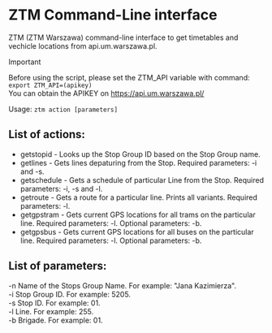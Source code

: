 # ZTM Command-Line interface
ZTM (ZTM Warszawa) command-line interface to get timetables and vechicle locations from api.um.warszawa.pl. 

> [!IMPORTANT]
> Before using the script, please set the ZTM_API variable with command: `export ZTM_API=(apikey)`  
> You can obtain the APIKEY on https://api.um.warszawa.pl/

Usage:
`ztm action [parameters]`

## List of actions:

 - getstopid   - Looks up the Stop Group ID based on the Stop Group name.  
 - getlines    - Gets lines depaturing from the Stop. Required parameters: -i and -s.
 - getschedule - Gets a schedule of particular Line from the Stop. Required parameters: -i, -s and -l.
 - getroute    - Gets a route for a particular line. Prints all variants. Required parameters: -l.
 - getgpstram  - Gets current GPS locations for all trams on the particular line. Required parameters: -l. Optional parameters: -b.
 - getgpsbus   - Gets current GPS locations for all buses on the particular line. Required parameters: -l. Optional parameters: -b.

## List of parameters:  
  -n                Name of the Stops Group Name. For example: "Jana Kazimierza".  
  -i                Stop Group ID. For example: 5205.  
  -s                Stop ID. For example: 01.  
  -l                Line. For example: 255.  
  -b                Brigade. For example: 01.  

